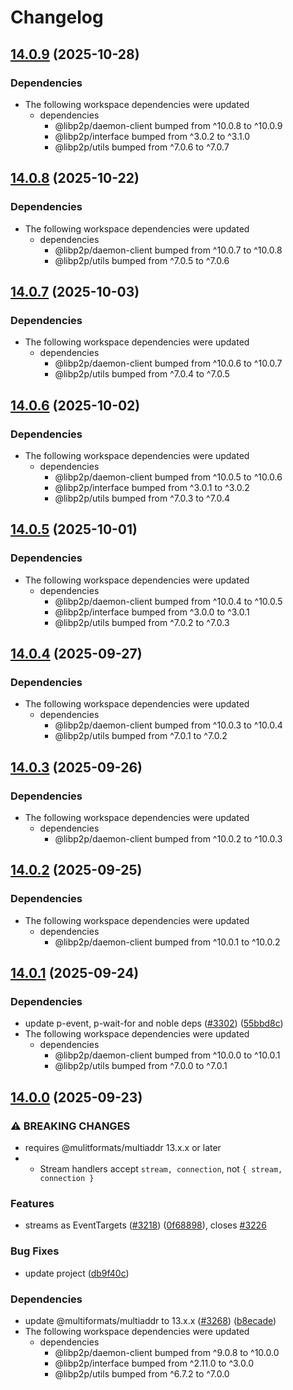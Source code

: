 # Changelog

## [14.0.9](https://github.com/libp2p/js-libp2p/compare/interop-v14.0.8...interop-v14.0.9) (2025-10-28)


### Dependencies

* The following workspace dependencies were updated
  * dependencies
    * @libp2p/daemon-client bumped from ^10.0.8 to ^10.0.9
    * @libp2p/interface bumped from ^3.0.2 to ^3.1.0
    * @libp2p/utils bumped from ^7.0.6 to ^7.0.7

## [14.0.8](https://github.com/libp2p/js-libp2p/compare/interop-v14.0.7...interop-v14.0.8) (2025-10-22)


### Dependencies

* The following workspace dependencies were updated
  * dependencies
    * @libp2p/daemon-client bumped from ^10.0.7 to ^10.0.8
    * @libp2p/utils bumped from ^7.0.5 to ^7.0.6

## [14.0.7](https://github.com/libp2p/js-libp2p/compare/interop-v14.0.6...interop-v14.0.7) (2025-10-03)


### Dependencies

* The following workspace dependencies were updated
  * dependencies
    * @libp2p/daemon-client bumped from ^10.0.6 to ^10.0.7
    * @libp2p/utils bumped from ^7.0.4 to ^7.0.5

## [14.0.6](https://github.com/libp2p/js-libp2p/compare/interop-v14.0.5...interop-v14.0.6) (2025-10-02)


### Dependencies

* The following workspace dependencies were updated
  * dependencies
    * @libp2p/daemon-client bumped from ^10.0.5 to ^10.0.6
    * @libp2p/interface bumped from ^3.0.1 to ^3.0.2
    * @libp2p/utils bumped from ^7.0.3 to ^7.0.4

## [14.0.5](https://github.com/libp2p/js-libp2p/compare/interop-v14.0.4...interop-v14.0.5) (2025-10-01)


### Dependencies

* The following workspace dependencies were updated
  * dependencies
    * @libp2p/daemon-client bumped from ^10.0.4 to ^10.0.5
    * @libp2p/interface bumped from ^3.0.0 to ^3.0.1
    * @libp2p/utils bumped from ^7.0.2 to ^7.0.3

## [14.0.4](https://github.com/libp2p/js-libp2p/compare/interop-v14.0.3...interop-v14.0.4) (2025-09-27)


### Dependencies

* The following workspace dependencies were updated
  * dependencies
    * @libp2p/daemon-client bumped from ^10.0.3 to ^10.0.4
    * @libp2p/utils bumped from ^7.0.1 to ^7.0.2

## [14.0.3](https://github.com/libp2p/js-libp2p/compare/interop-v14.0.2...interop-v14.0.3) (2025-09-26)


### Dependencies

* The following workspace dependencies were updated
  * dependencies
    * @libp2p/daemon-client bumped from ^10.0.2 to ^10.0.3

## [14.0.2](https://github.com/libp2p/js-libp2p/compare/interop-v14.0.1...interop-v14.0.2) (2025-09-25)


### Dependencies

* The following workspace dependencies were updated
  * dependencies
    * @libp2p/daemon-client bumped from ^10.0.1 to ^10.0.2

## [14.0.1](https://github.com/libp2p/js-libp2p/compare/interop-v14.0.0...interop-v14.0.1) (2025-09-24)


### Dependencies

* update p-event, p-wait-for and noble deps ([#3302](https://github.com/libp2p/js-libp2p/issues/3302)) ([55bbd8c](https://github.com/libp2p/js-libp2p/commit/55bbd8cde12fe1c05e8d264e6e2406ca9fe2f044))
* The following workspace dependencies were updated
  * dependencies
    * @libp2p/daemon-client bumped from ^10.0.0 to ^10.0.1
    * @libp2p/utils bumped from ^7.0.0 to ^7.0.1

## [14.0.0](https://github.com/libp2p/js-libp2p/compare/interop-v13.0.3...interop-v14.0.0) (2025-09-23)


### ⚠ BREAKING CHANGES

* requires @mulitformats/multiaddr 13.x.x or later
* - Stream handlers accept `stream, connection`, not `{ stream, connection }`

### Features

* streams as EventTargets ([#3218](https://github.com/libp2p/js-libp2p/issues/3218)) ([0f68898](https://github.com/libp2p/js-libp2p/commit/0f68898e6503975aae6f2bb6ba36aff65dabdfe8)), closes [#3226](https://github.com/libp2p/js-libp2p/issues/3226)


### Bug Fixes

* update project ([db9f40c](https://github.com/libp2p/js-libp2p/commit/db9f40c4fc4c230444d0f3ca79b65a0053bc35f7))


### Dependencies

* update @multiformats/multiaddr to 13.x.x ([#3268](https://github.com/libp2p/js-libp2p/issues/3268)) ([b8ecade](https://github.com/libp2p/js-libp2p/commit/b8ecade2a725d38d11dd8df888c5abb22e14f26b))
* The following workspace dependencies were updated
  * dependencies
    * @libp2p/daemon-client bumped from ^9.0.8 to ^10.0.0
    * @libp2p/interface bumped from ^2.11.0 to ^3.0.0
    * @libp2p/utils bumped from ^6.7.2 to ^7.0.0
